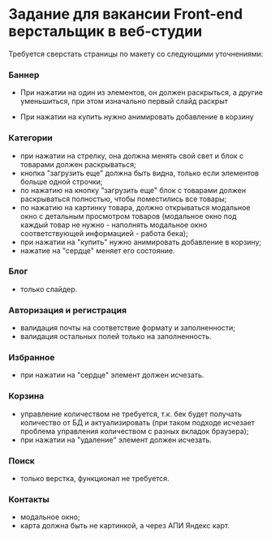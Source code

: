# Задание для вакансии Front-end верстальщик в веб-студии

Требуется сверстать страницы по макету со cледующими уточнениями:

### Баннер

- При нажатии на один из элементов, он должен раскрыться, а другие уменьшиться, при этом изначально первый слайд раскрыт

- При нажатии на купить нужно анимировать добавление в корзину

### Категории

- при нажатии на стрелку, она должна менять свой свет и блок с товарами должен раскрываться;
- кнопка "загрузить еще" должна быть видна, только если элементов больше одной строчки;
- по нажатию на кнопку "загрузить еще" блок с товарами должен раскрываться полностью, чтобы поместились все товары;
- по нажатию на картинку товара, должно открываться модальное окно с детальным просмотром товаров (модальное окно под каждый товар не нужно - наполнять модальное окно соответствующей информацией - работа бека);
- при нажатии на "купить" нужно анимировать добавление в корзину;
- нажатие на "сердце" меняет его состояние.

### Блог

- только слайдер.

### Авторизация и регистрация

- валидация почты на соответствие формату и заполненности;
- валидация остальных полей только на заполненность.

### Избранное

- при нажатии на "сердце" элемент должен исчезать.

### Корзина

- управление количеством не требуется, т.к. бек будет получать количество от БД и актуализировать (при таком подходе исчезает проблема управления количеством с разных вкладок браузера);
- при нажатии на "удаление" элемент должен исчезать.

### Поиск

- только верстка, функционал не требуется.

### Контакты

- модальное окно;
- карта должна быть не картинкой, а через АПИ Яндекс карт.
